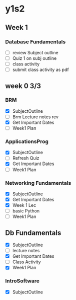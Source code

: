 # y1s2

## Week 1

### Database Fundamentals

- [ ] review Subject outline
- [ ] Quiz 1 on subj outline
- [ ] class activity
- [ ] submit class activity as pdf

## week 0 3/3

### BRM

- [x] SubjectOutline
- [ ] Brm Lecture notes rev
- [x] Get Important Dates
- [ ] Week1 Plan

### ApplicationsProg

- [x] SubjectOutline
- [ ] Refresh Quiz
- [x] Get Important Dates
- [ ] Week1 Plan

### Networking Fundamentals

- [x] SubjectOutline
- [x] Get Important Dates
- [x] Week 1 Lec
- [ ] basic Python
- [ ] Week1 Plan

## Db Fundamentals

- [x] SubjectOutline
- [ ] lecture notes
- [x] Get Important Dates
- [ ] Class Activity
- [x] Week1 Plan

### IntroSoftware

- [x] SubjectOutline
